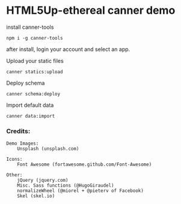 # HTML5Up-ethereal canner demo

install canner-tools

```
npm i -g canner-tools
```

after install, login your account and select an app.

Upload your static files

```
canner statics:upload
```

Deploy schema

```
canner schema:deploy
```

Import default data

```
canner data:import
```

### Credits:

	Demo Images:
		Unsplash (unsplash.com)

	Icons:
		Font Awesome (fortawesome.github.com/Font-Awesome)

	Other:
		jQuery (jquery.com)
		Misc. Sass functions (@HugoGiraudel)
		normalizeWheel (@miorel + @pieterv of Facebook)
		Skel (skel.io)